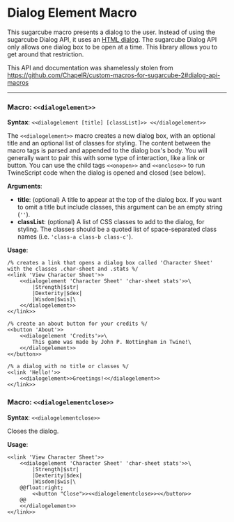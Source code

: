 # Dialog Element Macro
This sugarcube macro presents a dialog to the user. Instead of using the sugarcube Dialog API, it uses an [HTML dialog](https://developer.mozilla.org/en-US/docs/Web/HTML/Element/dialog). The sugarcube Dialog API only allows one dialog box to be open at a time. This library allows you to get around that restriction.

This API and documentation was shamelessly stolen from https://github.com/ChapelR/custom-macros-for-sugarcube-2#dialog-api-macros

---

### Macro: `<<dialogelement>>`

**Syntax**: `<<dialogelement [title] [classList]>> <</dialogelement>>`

The `<<dialogelement>>` macro creates a new dialog box, with an optional title and an optional list of classes for styling.  The content between the macro tags is parsed and appended to the dialog box's body.  You will generally want to pair this with some type of interaction, like a link or button. You can use the child tags `<<onopen>>` and `<<onclose>>` to run TwineScript code when the dialog is opened and closed (see below).

**Arguments**:

 * **title**: (optional) A title to appear at the top of the dialog box.  If you want to omit a title but include classes, this argument can be an empty string (`''`).
 * **classList**: (optional) A list of CSS classes to add to the dialog, for styling.  The classes should be a quoted list of space-separated class names (i.e. `'class-a class-b class-c'`).

**Usage**:
```
/% creates a link that opens a dialog box called 'Character Sheet' with the classes .char-sheet and .stats %/
<<link 'View Character Sheet'>>
	<<dialogelement 'Character Sheet' 'char-sheet stats'>>\
		|Strength|$str|
		|Dexterity|$dex|
		|Wisdom|$wis|\
	<</dialogelement>>
<</link>>

/% create an about button for your credits %/
<<button 'About'>>
	<<dialogelement 'Credits'>>\
		This game was made by John P. Nottingham in Twine!\
	<</dialogelement>>
<</button>>

/% a dialog with no title or classes %/
<<link 'Hello!'>>
	<<dialogelement>>Greetings!<</dialogelement>>
<</link>>
```

### Macro: `<<dialogelementclose>>`

**Syntax**: `<<dialogelementclose>>`

Closes the dialog.

**Usage**:

```
<<link 'View Character Sheet'>>
	<<dialogelement 'Character Sheet' 'char-sheet stats'>>\
		|Strength|$str|
		|Dexterity|$dex|
		|Wisdom|$wis|\
	@@float:right;
		<<button "Close">><<dialogelementclose>><</button>>
    @@
	<</dialogelement>>
<</link>>
```